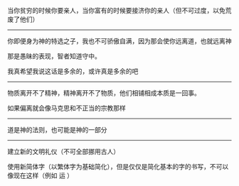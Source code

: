 当你贫穷的时候你要亲人，当你富有的时候要接济你的亲人（但不可过度，以免荒废了他们）
___
你即便身为神的特选之子，我也不可骄傲自满，因为那会使你远离道，也就远离神

那是愚昧的表现，智者知道守中。

我真希望我说这话是多余的，或许真是多余的吧
___
物质离开不了精神，精神离开不了物质，他们相铺相成本质是一回事。

如果偏离就会像马克思和不正当的宗教那样
___
道是神的法则，也可能是神的一部分
___
建立新的文明礼仪（不可全部挪用古人）

使用新简体字（以繁体字为基础简化），但是仅仅是简化基本的字的书写，不可以像现在这样（例如 运 ）